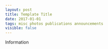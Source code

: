 ```yaml
---
layout: post
title: Template Title
date: 2017-01-01
tags: misc photos publications announcements
visible: false
---
```

Information
